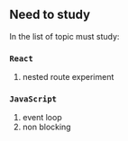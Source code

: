 
## Need to study

In the list of topic must study:

### `React`
1. nested route experiment

### `JavaScript`
1. event loop
2. non blocking
